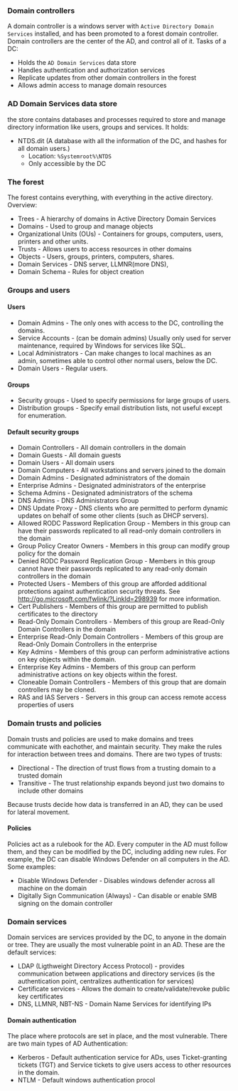 ### Domain controllers
A domain controller is a windows server with `Active Directory Domain Services` installed, and has been promoted to a forest domain controller.
Domain controllers are the center of the AD, and control all of it.
Tasks of a DC:
- Holds the `AD Domain Services` data store
- Handles authentication and authorization services
- Replicate updates from other domain controllers in the forest
- Allows admin access to manage domain resources

### AD Domain Services data store
the store contains databases and processes required to store and manage directory information like users, groups and services.
It holds:
- NTDS.dit (A database with all the information of the DC, and hashes for all domain users.)
	-  Location: `%Systemroot%\NTDS`
	- Only accessible by the DC


### The forest
The forest contains everything, with everything in the active directory. 
Overview:
- Trees - A hierarchy of domains in Active Directory Domain Services
- Domains - Used to group and manage objects
- Organizational Units (OUs) - Containers for groups, computers, users, printers and other units.
- Trusts - Allows users to access resources in other domains
- Objects - Users, groups, printers, computers, shares.
- Domain Services - DNS server, LLMNR(more DNS), 
- Domain Schema - Rules for object creation


### Groups and users
#### Users
- Domain Admins - The only ones with access to the DC, controlling the domains.
- Service Accounts - (can be domain admins) Usually only used for server maintenance, required by Windows for services like SQL.
- Local Administrators - Can make changes to local machines as an admin, sometimes able to control other normal users, below the DC.
- Domain Users - Regular users.

#### Groups
- Security groups - Used to specify permissions for large groups of users.
- Distribution groups - Specify email distribution lists, not useful except for enumeration.

#### Default security groups
- Domain Controllers - All domain controllers in the domain
- Domain Guests - All domain guests
- Domain Users - All domain users
- Domain Computers - All workstations and servers joined to the domain
- Domain Admins - Designated administrators of the domain
- Enterprise Admins - Designated administrators of the enterprise
- Schema Admins - Designated administrators of the schema
- DNS Admins - DNS Administrators Group
- DNS Update Proxy - DNS clients who are permitted to perform dynamic updates on behalf of some other clients (such as DHCP servers).
- Allowed RODC Password Replication Group - Members in this group can have their passwords replicated to all read-only domain controllers in the domain
- Group Policy Creator Owners - Members in this group can modify group policy for the domain
- Denied RODC Password Replication Group - Members in this group cannot have their passwords replicated to any read-only domain controllers in the domain
- Protected Users - Members of this group are afforded additional protections against authentication security threats. See http://go.microsoft.com/fwlink/?LinkId=298939 for more information.
- Cert Publishers - Members of this group are permitted to publish certificates to the directory
- Read-Only Domain Controllers - Members of this group are Read-Only Domain Controllers in the domain
- Enterprise Read-Only Domain Controllers - Members of this group are Read-Only Domain Controllers in the enterprise
- Key Admins - Members of this group can perform administrative actions on key objects within the domain.
- Enterprise Key Admins - Members of this group can perform administrative actions on key objects within the forest.
- Cloneable Domain Controllers - Members of this group that are domain controllers may be cloned.
- RAS and IAS Servers - Servers in this group can access remote access properties of users



### Domain trusts and policies
Domain trusts and policies are used to make domains and trees communicate with eachother, and maintain security. They make the rules for interaction between trees and domains.
There are two types of trusts:
- Directional - The direction of trust flows from a trusting domain to a trusted domain
- Transitive - The trust relationship expands beyond just two domains to include other domains

Because trusts decide how data is transferred in an AD, they can be used for lateral movement.

#### Policies
Policies act as a rulebook for the AD. Every computer in the AD must follow them, and they can be modified by the DC, including adding new rules.
For example, the DC can disable Windows Defender on all computers in the AD.
Some examples:
- Disable Windows Defender - Disables windows defender across all machine on the domain
- Digitally Sign Communication (Always) - Can disable or enable SMB signing on the domain controller


### Domain services
Domain services are services provided by the DC, to anyone in the domain or tree. They are usually the most vulnerable point in an AD.
These are the default services:
- LDAP (Ligthweight Directory Access Protocol) - provides communication between applications and directory services (is the authentication point, centralizes authentication for services)
- Certificate services - Allows the domain to create/validate/revoke public key certificates
- DNS, LLMNR, NBT-NS - Domain Name Services for identifying IPs

#### Domain authentication
The place where protocols are set in place, and the most vulnerable.
There are two main types of AD Authentication:
- Kerberos - Default authentication service for ADs, uses Ticket-granting tickets (TGT) and Service tickets to give users access to other resources in the domain.
- NTLM - Default windows authentication procol

